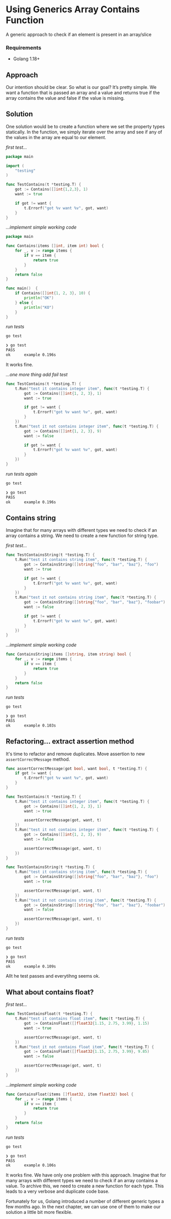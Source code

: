 # Using Generics Array Contains Function

A generic approach to check if an element is present in an array/slice

### Requirements
- Golang 1.18+

## Approach
Our intention should be clear. So what is our goal? It’s pretty simple. We want a function that is passed an array and a value and returns true if the array contains the value and false if the value is missing.

## Solution
One solution would be to create a function where we set the property types statically. In the function, we simply iterate over the array and see if any of the values in the array are equal to our element.

*first test...*

```go
package main

import (
	"testing"
)

func TestContains(t *testing.T) {	
	got := Contains([]int{1,2,3}, 1)
	want := true

	if got != want {
		t.Errorf("got %v want %v", got, want)
	}
}
```

*...implement simple working code*

```go
package main

func Contains(items []int, item int) bool {
	for _, v := range items {
		if v == item {
			return true
		}
	}
	return false
}

func main()  {
	if Contains([]int{1, 2, 3}, 10) {
		println("OK")	
	} else {
		println("KO")
	}	
}
```

*run tests*

```sh
go test
```

```sh
❯ go test
PASS
ok      example 0.196s
```

It works fine.

*...one more thing add fail test*

```go
func TestContains(t *testing.T) {
	t.Run("test it contains integer item", func(t *testing.T) {
		got := Contains([]int{1, 2, 3}, 1)
		want := true

		if got != want {
			t.Errorf("got %v want %v", got, want)
		}
	})
	t.Run("test it not contains integer item", func(t *testing.T) {
		got := Contains([]int{1, 2, 3}, 9)
		want := false

		if got != want {
			t.Errorf("got %v want %v", got, want)
		}
	})
}
```

*run tests again*

```sh
go test
```

```sh
❯ go test
PASS
ok      example 0.196s
```

## Contains string

Imagine that for many arrays with different types we need to check if an array contains a string. We need to create a new function for string type.

*first test...*

```go
func TestContainsString(t *testing.T) {
	t.Run("test it contains string item", func(t *testing.T) {
		got := ContainsString([]string{"foo", "bar", "baz"}, "foo")
		want := true

		if got != want {
			t.Errorf("got %v want %v", got, want)
		}
	})
	t.Run("test it not contains string item", func(t *testing.T) {
		got := ContainsString([]string{"foo", "bar", "baz"}, "foobar")
		want := false

		if got != want {
			t.Errorf("got %v want %v", got, want)
		}
	})
}
```

*...implement simple working code*

```go
func ContainsString(items []string, item string) bool {
	for _, v := range items {
		if v == item {
			return true
		}
	}
	return false
}
```

*run tests*

```sh
go test
```

```sh
❯ go test
PASS
ok      example 0.103s
```

## Refactoring... extract assertion method

It's time to refactor and remove duplicates. Move assertion to new `assertCorrectMessage` method.

```go
func assertCorrectMessage(got bool, want bool, t *testing.T) {
	if got != want {
		t.Errorf("got %v want %v", got, want)
	}
}

func TestContains(t *testing.T) {
	t.Run("test it contains integer item", func(t *testing.T) {
		got := Contains([]int{1, 2, 3}, 1)
		want := true

		assertCorrectMessage(got, want, t)
	})
	t.Run("test it not contains integer item", func(t *testing.T) {
		got := Contains([]int{1, 2, 3}, 9)
		want := false

		assertCorrectMessage(got, want, t)
	})
}

func TestContainsString(t *testing.T) {
	t.Run("test it contains string item", func(t *testing.T) {
		got := ContainsString([]string{"foo", "bar", "baz"}, "foo")
		want := true

		assertCorrectMessage(got, want, t)
	})
	t.Run("test it not contains string item", func(t *testing.T) {
		got := ContainsString([]string{"foo", "bar", "baz"}, "foobar")
		want := false

		assertCorrectMessage(got, want, t)
	})
}
```

*run tests*

```sh
go test
```

```sh
❯ go test
PASS
ok      example 0.109s
```

Allt he test passes and everytihng seems ok.

## What about contains float?

*first test...*

```go
func TestContainsFloat(t *testing.T) {
	t.Run("test it contains float item", func(t *testing.T) {
		got := ContainsFloat([]float32{1.15, 2.75, 3.99}, 1.15)
		want := true

		assertCorrectMessage(got, want, t)
	})
	t.Run("test it not contains float item", func(t *testing.T) {
		got := ContainsFloat([]float32{1.15, 2.75, 3.99}, 9.85)
		want := false

		assertCorrectMessage(got, want, t)
	})
}
```

*...implement simple working code*

```go
func ContainsFloat(items []float32, item float32) bool {
	for _, v := range items {
		if v == item {
			return true
		}
	}
	return false
}
```

*run tests*

```sh
go test
```

```sh
❯ go test
PASS
ok      example 0.106s
```

It works fine. We have only one problem with this approach. Imagine that for many arrays with different types we need to check if an array contains a value. To archive this, we need to create a new function for each type. This leads to a very verbose and duplicate code base. 

Fortunately for us, Golang introduced a number of different generic types a few months ago. In the next chapter, we can use one of them to make our solution a little bit more flexible.